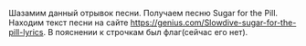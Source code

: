 Шазамим данный отрывок песни. Получаем песню Sugar for the Pill.
Находим текст песни на сайте https://genius.com/Slowdive-sugar-for-the-pill-lyrics. В пояснении к строчкам был флаг(сейчас его нет).
